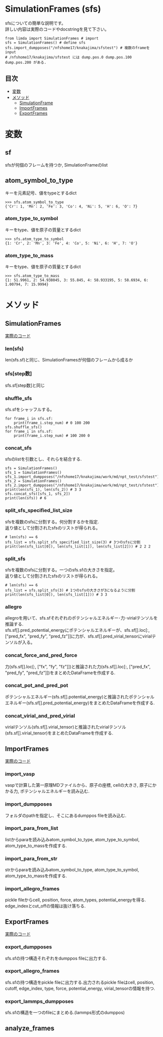 # SimulationFrames (sfs)
sfsについての簡単な説明です。<br>
詳しい内容は実際のコードやdocstringを見て下さい。
```python3
from limda import SimulationFrames # import
sfs = SimulationFrames() # define sfs
sfs.import_dumpposes("/nfshome17/knakajima/sfstest") # 複数のframeをinput
# /nfshome17/knakajima/sfstest には dump.pos.0 dump.pos.100 dump.pos.200 がある.
```
## 目次
- [変数](#anchor1)<br>
- [メソッド](#anchor2)
  - [SimulationFrame](#anchor3)
  - [ImportFrames](#anchor4)
  - [ExportFrames](#anchor5)
<a id="anchor1"></a>
# 変数 
## sf
sfsが何個のフレームを持つか, SimulationFrameのlist
## atom_symbol_to_type
キーを元素記号、値をtypeとするdict
```python3
>>> sfs.atom_symbol_to_type
{'Cr': 1, 'Mn': 2, 'Fe': 3, 'Co': 4, 'Ni': 5, 'H': 6, 'O': 7}
```
### atom_type_to_symbol
キーをtype、値を原子の質量とするdict
```python3
>>> sfs.atom_type_to_symbol
{1: 'Cr', 2: 'Mn', 3: 'Fe', 4: 'Co', 5: 'Ni', 6: 'H', 7: 'O'}
```
### atom_type_to_mass
キーをtype、値を原子の質量とするdict
```python3
>>> sfs.atom_type_to_mass
{1: 51.9961, 2: 54.938045, 3: 55.845, 4: 58.933195, 5: 58.6934, 6: 1.00794, 7: 15.9994}
```
<a id="anchor2"></a>
# メソッド
<a id="anchor3"></a>
## SimulationFrames 
[実際のコード](https://github.com/kainakajima11/limda/src/limda/SimulationFrames.py)
### len(sfs)
len(sfs.sf)と同じ、SimulationFramesが何個のフレームから成るか<br>

### sfs[step数]
sfs.sf[step数]と同じ<br>

### shuffle_sfs
sfs.sfをシャッフルする。<br>
```python3
for frame_i in sfs.sf:
    print(frame_i.step_num) # 0 100 200
sfs.shuffle_sfs()
for frame_i in sfs.sf:
    print(frame_i.step_num) # 100 200 0
```
### concat_sfs
sfsのlistを引数とし、それらを結合する.
```python3
sfs = SimulationFrames()
sfs_1 = SimulationFrames()
sfs_1.import_dumpposes("/nfshome17/knakajima/work/md/npt_test/sfstest")
sfs_2 = SimulationFrames()
sfs_2.import_dumpposes("/nfshome17/knakajima/work/md/npt_test/sfstest")
print(len(sfs_1), len(sfs_2)) # 3 3
sfs.concat_sfs([sfs_1, sfs_2])
print(len(sfs)) # 6
```
### split_sfs_specified_list_size
sfsを複数のsfsに分割する。何分割するかを指定.<br>
返り値として分割されたsfsのリストが得られる。<br>
```python3
# len(sfs) == 6
sfs_list = sfs.split_sfs_specified_list_size(3) # 3つのsfsに分割
print(len(sfs_list[0]), len(sfs_list[1]), len(sfs_list[2])) # 2 2 2 
```
### split_sfs
sfsを複数のsfsに分割する。一つのsfs.sfの大きさを指定。<br>
返り値として分割されたsfsのリストが得られる。<br>
```python3
# len(sfs) == 6
sfs_list = sfs.split_sfs(3) # 1つのsfsの大きさが3になるように分割
print(len(sfs_list[0]), len(sfs_list[1])) # 3 3 
```
### allegro
allegroを用いて、sfs.sfそれぞれのポテンシャルエネルギー･力･virialテンソルを推論する.<br>
sfs.sf[].pred_potential_energyにポテンシャルエネルギーが、sfs.sf[].loc[:, ["pred_fx", "pred_fy", "pred_fz"]]に力が、sfs.sf[].pred_virial_tensorにvirialテンソルが入る。

### concat_force_and_pred_force
力(sfs.sf[].loc[:, ["fx", "fy", "fz"]])と推論された力(sfs.sf[].loc[:, ["pred_fx", "pred_fy", "pred_fz"]])をまとめたDataFrameを作成する.
### concat_pot_and_pred_pot
ポテンシャルエネルギー(sfs.sf[].potential_energy)と推論されたポテンシャルエネルギー(sfs.sf[].pred_potential_energy)をまとめたDataFrameを作成する.
### concat_virial_and_pred_virial
virialテンソル(sfs.sf[].virial_tensor)と推論されたvirialテンソル(sfs.sf[].virial_tensor)をまとめたDataFrameを作成する.

<a id="anchor4"></a>
## ImportFrames
[実際のコード](https://github.com/kainakajima11/limda/src/limda/import_frames.py)
### import_vasp
vaspで計算した第一原理MDファイルから、原子の座標, cellの大きさ, 原子にかかる力, ポテンシャルエネルギーを読み込む.

### import_dumpposes
フォルダのpathを指定し、そこにあるdumppos fileを読み込む.

### import_para_from_list
listからparaを読み込みatom_symbol_to_type, atom_type_to_symbol, atom_type_to_massを作成する.

### import_para_from_str
strからparaを読み込みatom_symbol_to_type, atom_type_to_symbol, atom_type_to_massを作成する.

### import_allegro_frames
pickle fileからcell, position, force, atom_types, potential_energyを得る.<br>
edge_indexとcut_offの情報は抜け落ちる.

<a id="anchor5"></a>
## ExportFrames
[実際のコード](https://github.com/kainakajima11/limda/src/limda/export_frames.py)

### export_dumpposes
sfs.sfの持つ構造それぞれをdumppos fileに出力する.

### export_allegro_frames
sfs.sfの持つ構造をpickle fileに出力する.出力されるpickle fileはcell, position, cutoff, edge_index, type, force, potential_energy, virial_tensorの情報を持つ.

### export_lammps_dumpposes
sfs.sfの構造を一つのfileにまとめる.(lammps形式のdumppos)

## analyze_frames
